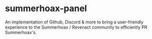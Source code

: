 # summerhoax-panel
An implementation of Github, Discord &amp; more to bring a user-friendly experience to the Summerhoax / Revenact community to efficiently PR Summerhoax's.
